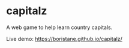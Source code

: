# capitalz
A web game to help learn country capitals.

Live demo: https://boristane.github.io/capitalz/